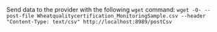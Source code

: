 Send data to the provider with the following `wget` command:
`wget -O- --post-file Wheatqualitycertification_MonitoringSample.csv --header "Content-Type: text/csv" http://localhost:8989/postCsv`